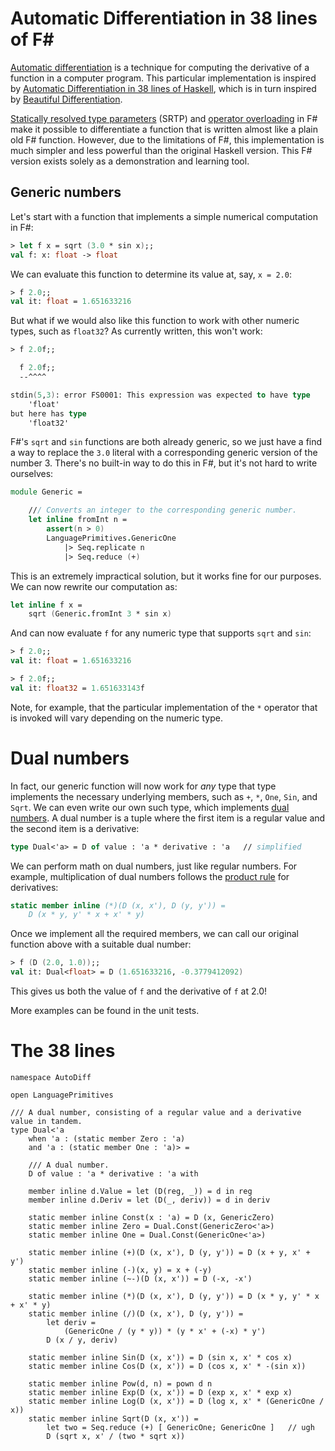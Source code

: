 # Automatic Differentiation in 38 lines of F#

[Automatic differentiation](https://en.wikipedia.org/wiki/Automatic_differentiation) is a technique for computing the
derivative of a function in a computer program. This particular implementation is inspired by [Automatic Differentiation in 38 lines of Haskell](https://gist.github.com/ttesmer/948df432cf46ec6db8c1e83ab59b1b21),
which is in turn inspired by [Beautiful Differentiation](http://conal.net/papers/beautiful-differentiation/beautiful-differentiation-long.pdf).

[Statically resolved type parameters](https://learn.microsoft.com/en-us/dotnet/fsharp/language-reference/generics/statically-resolved-type-parameters)
(SRTP) and [operator overloading](https://learn.microsoft.com/en-us/dotnet/fsharp/language-reference/operator-overloading)
in F# make it possible to differentiate a function that is written almost like a plain old F# function. However, due to the
limitations of F#, this implementation is much simpler and less powerful than the original Haskell version. This F# version
exists solely as a demonstration and learning tool.

## Generic numbers

Let's start with a function that implements a simple numerical computation in F#:

```fsharp
> let f x = sqrt (3.0 * sin x);;
val f: x: float -> float
```

We can evaluate this function to determine its value at, say, `x = 2.0`:

```fsharp
> f 2.0;;
val it: float = 1.651633216
```

But what if we would also like this function to work with other numeric types, such as `float32`? As currently written,
this won't work:

```fsharp
> f 2.0f;;

  f 2.0f;;
  --^^^^

stdin(5,3): error FS0001: This expression was expected to have type
    'float'    
but here has type
    'float32'
```

F#'s `sqrt` and `sin` functions are both already generic, so we just have a find a way to replace the `3.0` literal with
a corresponding generic version of the number 3. There's no built-in way to do this in F#, but it's not hard to write
ourselves:

```fsharp
module Generic =

    /// Converts an integer to the corresponding generic number.
    let inline fromInt n =
        assert(n > 0)
        LanguagePrimitives.GenericOne
            |> Seq.replicate n
            |> Seq.reduce (+)
```

This is an extremely impractical solution, but it works fine for our purposes. We can now rewrite our computation as:

```fsharp
let inline f x =
    sqrt (Generic.fromInt 3 * sin x)
```

And can now evaluate `f` for any numeric type that supports `sqrt` and `sin`:

```fsharp
> f 2.0;;
val it: float = 1.651633216

> f 2.0f;;
val it: float32 = 1.651633143f
```

Note, for example, that the particular implementation of the `*` operator that is invoked will vary depending on the
numeric type.

# Dual numbers

In fact, our generic function will now work for *any* type that type implements the necessary underlying members,
such as `+`, `*`, `One`, `Sin`, and `Sqrt`. We can even write our own such type, which implements [dual numbers](https://en.wikipedia.org/wiki/Dual_number).
A dual number is a tuple where the first item is a regular value and the second item is a derivative:

```fsharp
type Dual<'a> = D of value : 'a * derivative : 'a   // simplified
```

We can perform math on dual numbers, just like regular numbers. For example, multiplication of dual numbers follows the
[product rule](https://en.wikipedia.org/wiki/Product_rule) for derivatives:

```fsharp
static member inline (*)(D (x, x'), D (y, y')) =
    D (x * y, y' * x + x' * y)
```

Once we implement all the required members, we can call our original function above with a suitable dual number:

```fsharp
> f (D (2.0, 1.0));;
val it: Dual<float> = D (1.651633216, -0.3779412092)
```

This gives us both the value of `f` and the derivative of `f` at 2.0!

More examples can be found in the unit tests.

# The 38 lines

```fsharp=
namespace AutoDiff

open LanguagePrimitives

/// A dual number, consisting of a regular value and a derivative value in tandem.
type Dual<'a
    when 'a : (static member Zero : 'a)
    and 'a : (static member One : 'a)> =

    /// A dual number.
    D of value : 'a * derivative : 'a with

    member inline d.Value = let (D(reg, _)) = d in reg
    member inline d.Deriv = let (D(_, deriv)) = d in deriv

    static member inline Const(x : 'a) = D (x, GenericZero)
    static member inline Zero = Dual.Const(GenericZero<'a>)
    static member inline One = Dual.Const(GenericOne<'a>)

    static member inline (+)(D (x, x'), D (y, y')) = D (x + y, x' + y')
    static member inline (-)(x, y) = x + (-y)
    static member inline (~-)(D (x, x')) = D (-x, -x')

    static member inline (*)(D (x, x'), D (y, y')) = D (x * y, y' * x + x' * y)
    static member inline (/)(D (x, x'), D (y, y')) =
        let deriv =
            (GenericOne / (y * y)) * (y * x' + (-x) * y')
        D (x / y, deriv)

    static member inline Sin(D (x, x')) = D (sin x, x' * cos x)
    static member inline Cos(D (x, x')) = D (cos x, x' * -(sin x))

    static member inline Pow(d, n) = pown d n
    static member inline Exp(D (x, x')) = D (exp x, x' * exp x)
    static member inline Log(D (x, x')) = D (log x, x' * (GenericOne / x))
    static member inline Sqrt(D (x, x')) =
        let two = Seq.reduce (+) [ GenericOne; GenericOne ]   // ugh
        D (sqrt x, x' / (two * sqrt x))
```
